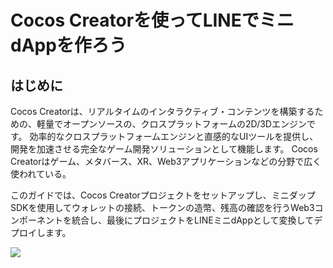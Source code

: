 # Cocos Creatorを使ってLINEでミニdAppを作ろう

## はじめに<a id="introduction"></a>

Cocos Creatorは、リアルタイムのインタラクティブ・コンテンツを構築するための、軽量でオープンソースの、クロスプラットフォームの2D/3Dエンジンです。 効率的なクロスプラットフォームエンジンと直感的なUIツールを提供し、開発を加速させる完全なゲーム開発ソリューションとして機能します。 Cocos Creatorはゲーム、メタバース、XR、Web3アプリケーションなどの分野で広く使われている。

このガイドでは、Cocos Creatorプロジェクトをセットアップし、ミニダップSDKを使用してウォレットの接続、トークンの造幣、残高の確認を行うWeb3コンポーネントを統合し、最後にプロジェクトをLINEミニdAppとして変換してデプロイします。

![](/img/minidapps/cocos-creator/cocos-infographics.png)
